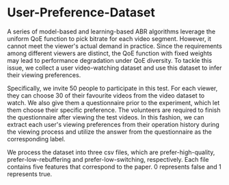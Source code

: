 # User-Preference-Dataset

A series of model-based and learning-based ABR algorithms leverage the uniform QoE function to pick bitrate for each video segment. However, it cannot meet the viewer's actual demand in practice. Since the requirements among different viewers are distinct, the QoE function with fixed weights may lead to performance degradation under QoE diversity. To tackle this issue, we collect a user video-watching dataset and use this dataset to infer their viewing preferences.

Specifically, we invite 50 people to participate in this test. For each viewer, they can choose 30 of their favourite videos from the video dataset to watch. We also give them a questionnaire prior to the experiment, which let them choose their specific preference. The volunteers are required to finish the questionnaire after viewing the test videos. In this fashion, we can extract each user's viewing preferences from their operation history during the viewing process and utilize the answer from the questionnaire as the corresponding label.

We process the dataset into three csv files, which are prefer-high-quality, prefer-low-rebuffering and prefer-low-switching, respectively. Each file contains five features that correspond to the paper. 0 represents false and 1 represents true.

